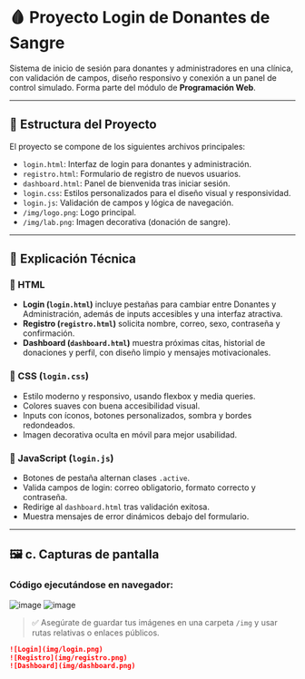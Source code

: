 # 🩸 Proyecto Login de Donantes de Sangre

Sistema de inicio de sesión para donantes y administradores en una clínica, con validación de campos, diseño responsivo y conexión a un panel de control simulado. Forma parte del módulo de **Programación Web**.

---

## 🔧 Estructura del Proyecto

El proyecto se compone de los siguientes archivos principales:

- `login.html`: Interfaz de login para donantes y administración.
- `registro.html`: Formulario de registro de nuevos usuarios.
- `dashboard.html`: Panel de bienvenida tras iniciar sesión.
- `login.css`: Estilos personalizados para el diseño visual y responsividad.
- `login.js`: Validación de campos y lógica de navegación.
- `/img/logo.png`: Logo principal.
- `/img/lab.png`: Imagen decorativa (donación de sangre).

---

## 📑 Explicación Técnica

### 🧩 HTML
- **Login (`login.html`)** incluye pestañas para cambiar entre Donantes y Administración, además de inputs accesibles y una interfaz atractiva.
- **Registro (`registro.html`)** solicita nombre, correo, sexo, contraseña y confirmación.
- **Dashboard (`dashboard.html`)** muestra próximas citas, historial de donaciones y perfil, con diseño limpio y mensajes motivacionales.

### 🎨 CSS (`login.css`)
- Estilo moderno y responsivo, usando flexbox y media queries.
- Colores suaves con buena accesibilidad visual.
- Inputs con íconos, botones personalizados, sombra y bordes redondeados.
- Imagen decorativa oculta en móvil para mejor usabilidad.

### 🧠 JavaScript (`login.js`)
- Botones de pestaña alternan clases `.active`.
- Valida campos de login: correo obligatorio, formato correcto y contraseña.
- Redirige al `dashboard.html` tras validación exitosa.
- Muestra mensajes de error dinámicos debajo del formulario.

---

## 🖼️ c. Capturas de pantalla

### Código ejecutándose en navegador:
![image](https://github.com/user-attachments/assets/9b9425be-f1b3-437a-b147-59c8e6a7c170)
![image](https://github.com/user-attachments/assets/0e4545a1-f595-4d64-b325-981af7d14673)



> ✅ Asegúrate de guardar tus imágenes en una carpeta `/img` y usar rutas relativas o enlaces públicos.

```markdown
![Login](img/login.png)
![Registro](img/registro.png)
![Dashboard](img/dashboard.png)

